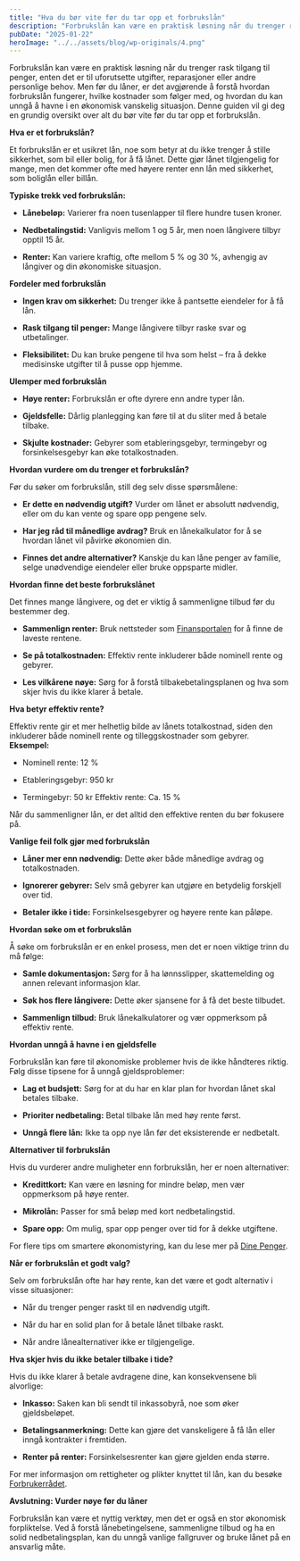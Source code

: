 ```yaml
---
title: "Hva du bør vite før du tar opp et forbrukslån"
description: "Forbrukslån kan være en praktisk løsning når du trenger rask tilgang til penger, enten det er til uforutsette utgifter, reparasjoner eller andre personlige behov. Men før du låner, er det avgjørende å forstå hvordan forbrukslån fungerer, hvilke kostnader som følger med, og hvordan du kan unngå å havne i en økonomisk vanskelig situasjon. Denne guiden &#8230; Read more"
pubDate: "2025-01-22"
heroImage: "../../assets/blog/wp-originals/4.png"
---
```


Forbrukslån kan være en praktisk løsning når du trenger rask tilgang til penger, enten det er til uforutsette utgifter, reparasjoner eller andre personlige behov. Men før du låner, er det avgjørende å forstå hvordan forbrukslån fungerer, hvilke kostnader som følger med, og hvordan du kan unngå å havne i en økonomisk vanskelig situasjon. Denne guiden vil gi deg en grundig oversikt over alt du bør vite før du tar opp et forbrukslån.

**Hva er et forbrukslån?**

Et forbrukslån er et usikret lån, noe som betyr at du ikke trenger å stille sikkerhet, som bil eller bolig, for å få lånet. Dette gjør lånet tilgjengelig for mange, men det kommer ofte med høyere renter enn lån med sikkerhet, som boliglån eller billån.

**Typiske trekk ved forbrukslån:**

- **Lånebeløp:** Varierer fra noen tusenlapper til flere hundre tusen kroner.

- **Nedbetalingstid:** Vanligvis mellom 1 og 5 år, men noen långivere tilbyr opptil 15 år.

- **Renter:** Kan variere kraftig, ofte mellom 5 % og 30 %, avhengig av långiver og din økonomiske situasjon.

**Fordeler med forbrukslån**

- **Ingen krav om sikkerhet:** Du trenger ikke å pantsette eiendeler for å få lån.

- **Rask tilgang til penger:** Mange långivere tilbyr raske svar og utbetalinger.

- **Fleksibilitet:** Du kan bruke pengene til hva som helst – fra å dekke medisinske utgifter til å pusse opp hjemme.

**Ulemper med forbrukslån**

- **Høye renter:** Forbrukslån er ofte dyrere enn andre typer lån.

- **Gjeldsfelle:** Dårlig planlegging kan føre til at du sliter med å betale tilbake.

- **Skjulte kostnader:** Gebyrer som etableringsgebyr, termingebyr og forsinkelsesgebyr kan øke totalkostnaden.

**Hvordan vurdere om du trenger et forbrukslån?**

Før du søker om forbrukslån, still deg selv disse spørsmålene:

- **Er dette en nødvendig utgift?**
Vurder om lånet er absolutt nødvendig, eller om du kan vente og spare opp pengene selv.

- **Har jeg råd til månedlige avdrag?**
Bruk en lånekalkulator for å se hvordan lånet vil påvirke økonomien din.

- **Finnes det andre alternativer?**
Kanskje du kan låne penger av familie, selge unødvendige eiendeler eller bruke oppsparte midler.

**Hvordan finne det beste forbrukslånet**

Det finnes mange långivere, og det er viktig å sammenligne tilbud før du bestemmer deg.

- **Sammenlign renter:** Bruk nettsteder som [Finansportalen](https://www.finansportalen.no/) for å finne de laveste rentene.

- **Se på totalkostnaden:** Effektiv rente inkluderer både nominell rente og gebyrer.

- **Les vilkårene nøye:** Sørg for å forstå tilbakebetalingsplanen og hva som skjer hvis du ikke klarer å betale.

**Hva betyr effektiv rente?**

Effektiv rente gir et mer helhetlig bilde av lånets totalkostnad, siden den inkluderer både nominell rente og tilleggskostnader som gebyrer.
**Eksempel:**

- Nominell rente: 12 %

- Etableringsgebyr: 950 kr

- Termingebyr: 50 kr
Effektiv rente: Ca. 15 %

Når du sammenligner lån, er det alltid den effektive renten du bør fokusere på.

**Vanlige feil folk gjør med forbrukslån**

- **Låner mer enn nødvendig:** Dette øker både månedlige avdrag og totalkostnaden.

- **Ignorerer gebyrer:** Selv små gebyrer kan utgjøre en betydelig forskjell over tid.

- **Betaler ikke i tide:** Forsinkelsesgebyrer og høyere rente kan påløpe.

**Hvordan søke om et forbrukslån**

Å søke om forbrukslån er en enkel prosess, men det er noen viktige trinn du må følge:

- **Samle dokumentasjon:** Sørg for å ha lønnsslipper, skattemelding og annen relevant informasjon klar.

- **Søk hos flere långivere:** Dette øker sjansene for å få det beste tilbudet.

- **Sammenlign tilbud:** Bruk lånekalkulatorer og vær oppmerksom på effektiv rente.

**Hvordan unngå å havne i en gjeldsfelle**

Forbrukslån kan føre til økonomiske problemer hvis de ikke håndteres riktig. Følg disse tipsene for å unngå gjeldsproblemer:

- **Lag et budsjett:** Sørg for at du har en klar plan for hvordan lånet skal betales tilbake.

- **Prioriter nedbetaling:** Betal tilbake lån med høy rente først.

- **Unngå flere lån:** Ikke ta opp nye lån før det eksisterende er nedbetalt.

**Alternativer til forbrukslån**

Hvis du vurderer andre muligheter enn forbrukslån, her er noen alternativer:

- **Kredittkort:** Kan være en løsning for mindre beløp, men vær oppmerksom på høye renter.

- **Mikrolån:** Passer for små beløp med kort nedbetalingstid.

- **Spare opp:** Om mulig, spar opp penger over tid for å dekke utgiftene.

For flere tips om smartere økonomistyring, kan du lese mer på [Dine Penger](https://www.dinepenger.no/).

**Når er forbrukslån et godt valg?**

Selv om forbrukslån ofte har høy rente, kan det være et godt alternativ i visse situasjoner:

- Når du trenger penger raskt til en nødvendig utgift.

- Når du har en solid plan for å betale lånet tilbake raskt.

- Når andre lånealternativer ikke er tilgjengelige.

**Hva skjer hvis du ikke betaler tilbake i tide?**

Hvis du ikke klarer å betale avdragene dine, kan konsekvensene bli alvorlige:

- **Inkasso:** Saken kan bli sendt til inkassobyrå, noe som øker gjeldsbeløpet.

- **Betalingsanmerkning:** Dette kan gjøre det vanskeligere å få lån eller inngå kontrakter i fremtiden.

- **Renter på renter:** Forsinkelsesrenter kan gjøre gjelden enda større.

For mer informasjon om rettigheter og plikter knyttet til lån, kan du besøke [Forbrukerrådet](https://www.forbrukerradet.no/).

**Avslutning: Vurder nøye før du låner**

Forbrukslån kan være et nyttig verktøy, men det er også en stor økonomisk forpliktelse. Ved å forstå lånebetingelsene, sammenligne tilbud og ha en solid nedbetalingsplan, kan du unngå vanlige fallgruver og bruke lånet på en ansvarlig måte.